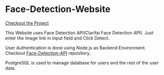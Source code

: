 # Face-Detection-Website

[Checkout the Project](https://face-detection-appl.herokuapp.com/)

This Website uses Face Detection API(Clarifai Face Detection API). Just enter the image link in input field and Click Detect. 

User Authentication is done using Node.js as Backend Environment. Checkout [Face-Detection-API](https://github.com/piyushkuhad/Face-Detection-API) repository.

PostgreSQL is used to manage database for users and the rest of the user data. 
